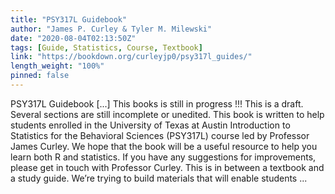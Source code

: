 ```yaml
---
title: "PSY317L Guidebook"
author: "James P. Curley & Tyler M. Milewski"
date: "2020-08-04T02:13:50Z"
tags: [Guide, Statistics, Course, Textbook]
link: "https://bookdown.org/curleyjp0/psy317l_guides/"
length_weight: "100%"
pinned: false
---
```


PSY317L Guidebook [...] This books is still in progress !!! This is a draft. Several sections are still incomplete or unedited. This book is written to help students enrolled in the University of Texas at Austin Introduction to Statistics for the Behavioral Sciences (PSY317L) course led by Professor James Curley. We hope that the book will be a useful resource to help you learn both R and statistics. If you have any suggestions for improvements, please get in touch with Professor Curley. This is in between a textbook and a study guide. We’re trying to build materials that will enable students  ...
